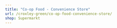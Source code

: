 ```yaml
---
title: "Co-op Food - Convenience Store"
url: /croxley-green/co-op-food-convenience-store/
shop: Supermarkt
---
```

